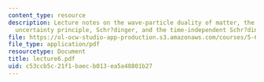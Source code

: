 ```yaml
---
content_type: resource
description: Lecture notes on the wave-particle duality of matter, the Heisenberg
  uncertainty principle, Schr?dinger, and the time-independent Schr?dinger equation.
file: https://ol-ocw-studio-app-production.s3.amazonaws.com/courses/5-61-physical-chemistry-fall-2007/c53ccb5c21f1baecb013ea5a48801b27_lecture6.pdf
file_type: application/pdf
resourcetype: Document
title: lecture6.pdf
uid: c53ccb5c-21f1-baec-b013-ea5a48801b27
---
```

